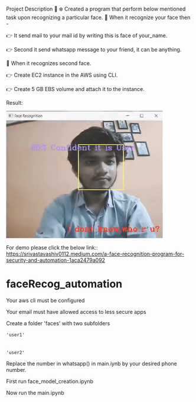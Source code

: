 Project Description 📄
❄️ Created a program that perform below mentioned task upon recognizing a particular face. 
📌 When it recognize your face then - 

👉 It send mail to your mail id by writing this is face of your_name. 

👉 Second it send whatsapp message to your friend, it can be anything. 


📌 When it recognizes second face.

👉 Create EC2 instance in the AWS using CLI. 

👉 Create 5 GB EBS volume and attach it to the instance.


Result:

![Alt text](https://github.com/shiv0112/faceRecog_automation/blob/main/images/shiv_face.gif "Model Successfully Recognized the user's face with his name.")


For demo please click the below link::
https://srivastavashiv0112.medium.com/a-face-recognition-program-for-security-and-automation-1aca2479a092

# faceRecog_automation
Your aws cli must be configured

Your email must have allowed access to less secure apps


Create a folder 'faces' with two subfolders


    'user1'
    
    
    'user2'
    
    
Replace the number in whatsapp() in main.iynb by your desired phone number.


First run face_model_creation.ipynb


Now run the main.ipynb






